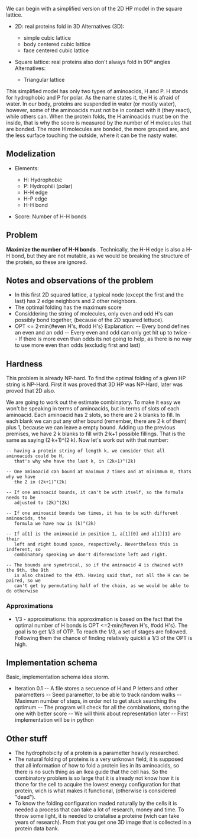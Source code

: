 We can begin with a simplified version of the 2D HP model in the square lattice.
- 2D: real proteins fold in 3D
    Alternatives (3D):
    - simple cubic lattice
    - body centered cubic lattice
    - face centered cubic lattice

- Square lattice: real proteins also don't always fold in 90º angles 
    Alternatives:
    - Triangular lattice

This simplified model has only two types of aminoacids, H and P. H stands for 
hydrophobic and P for polar. As the name states it, the H is afraid of water. 
In our body, proteins are suspended in water (or mostly water), however, some 
of the aminoacids must not be in contact with it (they react), while others 
can. When the protein folds, the H aminoacids must be on the inside, that is
why the score is measured by the number of H molecules that are bonded. The
more H molecules are bonded, the more grouped are, and the less surface touching
the outside, where it can be the nasty water.


## Modelization
- Elements:
    - H: Hydrophobic
    - P: Hydrophili (polar)
    - H-H edge
    - H-P edge
    - H-H bond

- Score: Number of H-H bonds 


## Problem 
**Maximize the number of H-H bonds** . Technically, the H-H edge is also
a H-H bond, but they are not mutable, as we would be breaking the 
structure of the protein, so these are ignored.


## Notes and observations of the problem
- In this first 2D squared lattice, a typical node (except the first and 
the last) has 2 edge neighbors and 2 other neighbors. 
- The optimal folding has the maximum score
- Considdering the string of molecules, only even and odd H's can possibly
bond together, (because of the 2D squared lettuce).
- OPT <= 2·min{#even H's, #odd H's}
    Explanation:
        -- Every bond defines an even and an odd 
        -- Every even and odd can only get hit up to twice
        -- If there is more even than odds its not going to help, as there is 
        no way to use more even than odds (excludig first and last)


## Hardness
This problem is already NP-hard.
To find the optimal folding of a given HP string is NP-Hard. First it was proved
that 3D HP was NP-Hard, later was proved that 2D also.


We are going to work out the estimate combinatory. To make it easy we won't be speaking
in terms of aminoacids, but in terms of slots of each aminoacid. Each aminoacid has 2
slots, so there are 2·k blanks to fill. In each blank we can put any other bound 
(remember, there are 2·k of them) plus 1, because we can leave a empty bound. Adding up
the previous premises, we have 2·k blanks to fill with 2·k+1 possible fillings. That is
the same as saying (2·k+1)^(2·k). Now let's work out with that number:

    -- having a protein string of length k, we consider that all aminoacids could be H,
       that's why whe have the last k, in (2k+1)^(2k)
    
    -- One aminoacid can bound at maximum 2 times and at minimmum 0, thats why we have
       the 2 in (2k+1)^(2k)

    -- If one aminoacid bounds, it can't be with itself, so the formula needs to be
       adjusted to (2k)^(2k) 
    
    -- If one aminoacid bounds two times, it has to be with different aminoacids, the
       formula we have now is (k)^(2k)

    -- If a[1] is the aminoacid in position 1, a[1][0] and a[1][1] are their 
       left and right bound space, respectively. Nevertheless this is indferent, so 
       combinatory speaking we don't diferenciate left and right.

    -- The bounds are symetrical, so if the aminoacid 4 is chained with the 9th, the 9th
       is also chained to the 4th. Having said that, not all the H can be paired, so we 
       can't get by permutating half of the chain, as we would be able to do otherwise
    
    


### Approximations 
- 1/3 - approximations: this approximation is based on the fact that the 
optimal number of H bonds is OPT <=2·min{#even H's, #odd H's}. The goal is to 
get 1/3 of OTP. To reach the 1/3, a set of stages are followed. Following them
the chance of finding relatively quickli a 1/3 of the OPT is high.


## Implementation schema
Basic, implementation schema idea storm.
- Iteration 0.1
    -- A file stores a secuence of H and P letters and other parametters
    -- Seed parametter, to be able to track random walks
    -- Maximum number of steps, in order not to get stuck searching the optimum
    -- The program will check for all the combinations, storing the one with better
       score 
    -- We will think about representation later
    -- First implementation will be in python



## Other stuff

- The hydrophobicity of a protein is a parametter heavily researched.
- The natural folding of proteins is a very unknown field, it is 
supposed that all information of how to fold a protein lies in its
aminoacids, so there is no such thing as an Ikea guide that the cell
has. So the combinatory problem is so large that it is already not 
know how it is thone for the cell to acquire the lowest energy
configuration for that protein, wich is what makes it functional, 
(otherwise is considered "dead").
- To know the folding configuration maded naturally by the cells it is 
needed a process that can take a lot of research, money and time. To
throw some light, it is needed to cristalise a proteine (wich can take
years of research). From that you get one 3D image that is collected in
a protein data bank. 
